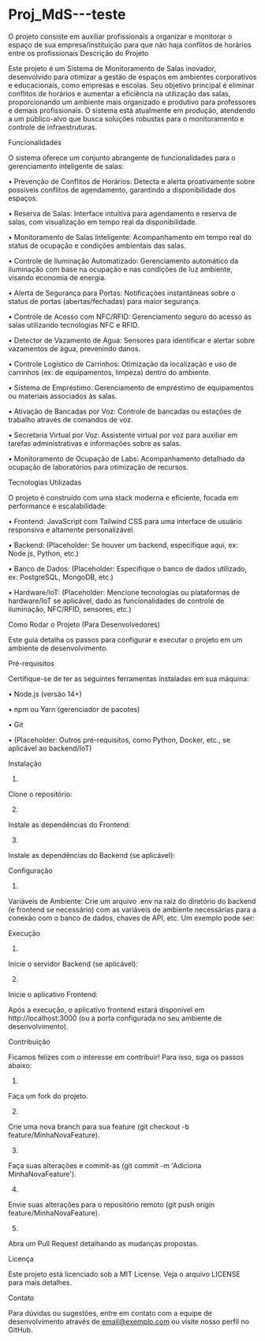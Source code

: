 # Proj_MdS---teste
O projeto consiste em auxiliar profissionais a organizar e monitorar o espaço de sua empresa/instituição para que não haja conflitos de horários entre os profissionais 
Descrição do Projeto

Este projeto é um Sistema de Monitoramento de Salas inovador, desenvolvido para otimizar a gestão de espaços em ambientes corporativos e educacionais, como empresas e escolas. Seu objetivo principal é eliminar conflitos de horários e aumentar a eficiência na utilização das salas, proporcionando um ambiente mais organizado e produtivo para professores e demais profissionais. O sistema está atualmente em produção, atendendo a um público-alvo que busca soluções robustas para o monitoramento e controle de infraestruturas.

Funcionalidades

O sistema oferece um conjunto abrangente de funcionalidades para o gerenciamento inteligente de salas:

•
Prevenção de Conflitos de Horários: Detecta e alerta proativamente sobre possíveis conflitos de agendamento, garantindo a disponibilidade dos espaços.

•
Reserva de Salas: Interface intuitiva para agendamento e reserva de salas, com visualização em tempo real da disponibilidade.

•
Monitoramento de Salas Inteligente: Acompanhamento em tempo real do status de ocupação e condições ambientais das salas.

•
Controle de Iluminação Automatizado: Gerenciamento automático da iluminação com base na ocupação e nas condições de luz ambiente, visando economia de energia.

•
Alerta de Segurança para Portas: Notificações instantâneas sobre o status de portas (abertas/fechadas) para maior segurança.

•
Controle de Acesso com NFC/RFID: Gerenciamento seguro do acesso às salas utilizando tecnologias NFC e RFID.

•
Detector de Vazamento de Água: Sensores para identificar e alertar sobre vazamentos de água, prevenindo danos.

•
Controle Logístico de Carrinhos: Otimização da localização e uso de carrinhos (ex: de equipamentos, limpeza) dentro do ambiente.

•
Sistema de Empréstimo: Gerenciamento de empréstimo de equipamentos ou materiais associados às salas.

•
Ativação de Bancadas por Voz: Controle de bancadas ou estações de trabalho através de comandos de voz.

•
Secretaria Virtual por Voz: Assistente virtual por voz para auxiliar em tarefas administrativas e informações sobre as salas.

•
Monitoramento de Ocupação de Labs: Acompanhamento detalhado da ocupação de laboratórios para otimização de recursos.

Tecnologias Utilizadas

O projeto é construído com uma stack moderna e eficiente, focada em performance e escalabilidade:

•
Frontend: JavaScript com Tailwind CSS para uma interface de usuário responsiva e altamente personalizável.

•
Backend: (Placeholder: Se houver um backend, especifique aqui, ex: Node.js, Python, etc.)

•
Banco de Dados: (Placeholder: Especifique o banco de dados utilizado, ex: PostgreSQL, MongoDB, etc.)

•
Hardware/IoT: (Placeholder: Mencione tecnologias ou plataformas de hardware/IoT se aplicável, dado as funcionalidades de controle de iluminação, NFC/RFID, sensores, etc.)

Como Rodar o Projeto (Para Desenvolvedores)

Este guia detalha os passos para configurar e executar o projeto em um ambiente de desenvolvimento.

Pré-requisitos

Certifique-se de ter as seguintes ferramentas instaladas em sua máquina:

•
Node.js (versão 14+)

•
npm ou Yarn (gerenciador de pacotes)

•
Git

•
(Placeholder: Outros pré-requisitos, como Python, Docker, etc., se aplicável ao backend/IoT)

Instalação

1.
Clone o repositório:

2.
Instale as dependências do Frontend:

3.
Instale as dependências do Backend (se aplicável):

Configuração

1.
Variáveis de Ambiente: Crie um arquivo .env na raiz do diretório do backend (e frontend se necessário) com as variáveis de ambiente necessárias para a conexão com o banco de dados, chaves de API, etc. Um exemplo pode ser:

Execução

1.
Inicie o servidor Backend (se aplicável):

2.
Inicie o aplicativo Frontend:

Após a execução, o aplicativo frontend estará disponível em http://localhost:3000 (ou a porta configurada no seu ambiente de desenvolvimento).

Contribuição

Ficamos felizes com o interesse em contribuir! Para isso, siga os passos abaixo:

1.
Faça um fork do projeto.

2.
Crie uma nova branch para sua feature (git checkout -b feature/MinhaNovaFeature).

3.
Faça suas alterações e commit-as (git commit -m 'Adiciona MinhaNovaFeature').

4.
Envie suas alterações para o repositório remoto (git push origin feature/MinhaNovaFeature).

5.
Abra um Pull Request detalhando as mudanças propostas.

Licença

Este projeto está licenciado sob a MIT License. Veja o arquivo LICENSE para mais detalhes.

Contato

Para dúvidas ou sugestões, entre em contato com a equipe de desenvolvimento através de email@exemplo.com ou visite nosso perfil no GitHub.


